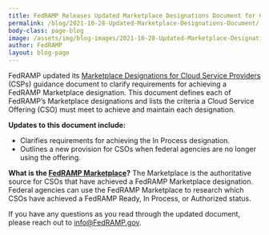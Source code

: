 ```yaml
---
title: FedRAMP Releases Updated Marketplace Designations Document for CSPs
permalink: /blog/2021-10-28-Updated-Marketplace-Designations-Document/
body-class: page-blog
image: /assets/img/blog-images/2021-10-28-Updated-Marketplace-Designations-Document.png
author: FedRAMP
layout: blog-page
---
```


FedRAMP updated its [Marketplace Designations for Cloud Service Providers](https://www.fedramp.gov/assets/resources/documents/FedRAMP_Marketplace_Designations_for_Cloud_Service_Providers.pdf) (CSPs) guidance document to clarify requirements for achieving a FedRAMP Marketplace designation. This document defines each of FedRAMP’s Marketplace designations and lists the criteria a Cloud Service Offering (CSO) must meet to achieve and maintain each designation. 
 
<strong>Updates to this document include:</strong>
- Clarifies requirements for achieving the In Process designation.
- Outlines a new provision for CSOs when federal agencies are no longer using the offering.

<strong>What is the [FedRAMP Marketplace](https://marketplace.fedramp.gov/#!/products?sort=productName)?</strong>
The Marketplace is the authoritative source for CSOs that have achieved a FedRAMP Marketplace designation. Federal agencies can use the FedRAMP Marketplace to research which CSOs have achieved a FedRAMP Ready, In Process, or Authorized status. 
 
If you have any questions as you read through the updated document, please reach out to <a href="mailto:info@FedRAMP.gov">info@FedRAMP.gov</a>.

